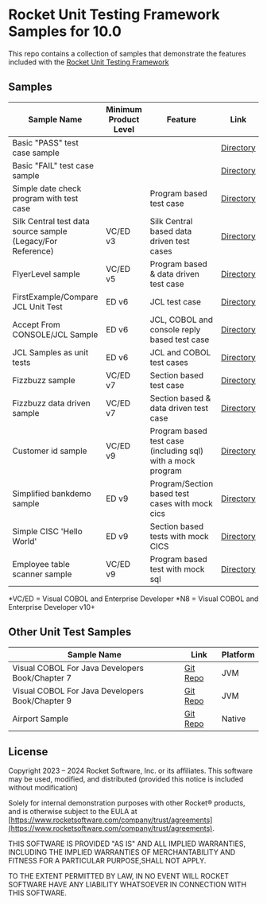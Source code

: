 # Rocket Unit Testing Framework Samples for 10.0

This repo contains a collection of samples that demonstrate the features included with the [Rocket Unit Testing Framework](https://www.microfocus.com/documentation/enterprise-developer/ed80/ED-Eclipse/index.html?t=GUID-56868D50-F836-4FA3-9255-8BCE6F895D1B.html)

## Samples

| Sample Name                                                 | Minimum Product Level | Feature                                                     | Link                                    | JVM | .NET 8 v10+ | Community Edition |
| ----------------------------------------------------------- | --------------------- | ----------------------------------------------------------- | --------------------------------------- | --- | ---------- | ----------------- |
| Basic "PASS" test case sample                               |                       |                                                             | [Directory](MyFirstTest/)               | Yes | Yes        | Yes               |
| Basic "FAIL" test case sample                               |                       |                                                             | [Directory](MyFirstFail/)               | Yes | Yes        | Yes               |
| Simple date check program with test case                    |                       | Program based test case                                     | [Directory](DateCheck/)                 | Yes | Yes        | Yes               |
| Silk Central test data source sample (Legacy/For Reference) | VC/ED v3              | Silk Central based data driven test cases                   | [Directory](SilkCentral-Sample/)        | --  | --         | --                |
| FlyerLevel sample                                           | VC/ED v5              | Program based & data driven test case                       | [Directory](FlyerLevel/)                | Yes | Yes        | Yes               |
| FirstExample/Compare JCL Unit Test                          | ED v6                 | JCL test case                                               | [Directory](ed_jcl_sample/)             | --  | --         | No                |
| Accept From CONSOLE/JCL Sample                              | ED v6                 | JCL, COBOL and console reply based test case                | [Directory](ed_jcl_cobol_reply/)        | --  | --         | No                |
| JCL Samples as unit tests                                   | ED v6                 | JCL and COBOL test cases                                    | [Directory](ed_jcl_cobol_examples/)     | --  | --         | No                |
| Fizzbuzz sample                                             | VC/ED v7              | Section based test case                                     | [Directory](mfupp_fizzbuzz/)            | Yes | Yes        | Yes               |
| Fizzbuzz data driven sample                                 | VC/ED v7              | Section based & data driven test case                       | [Directory](mfupp_fizzbuzz_dd/)         | Yes | Yes        | Yes               |
| Customer id sample                                          | VC/ED v9              | Program based test case (including sql) with a mock program | [Directory](mfupp_getCustomerId/)       |     |            | No                |
| Simplified bankdemo sample                                  | ED v9                 | Program/Section based test cases with mock cics             | [Directory](mfupp_bankdemo/)            | --  | --         | No                |
| Simple CISC 'Hello World'                                   | ED v9                 | Section based tests with mock CICS                          | [Directory](mfupp_cics_hello/)          | --  | --         | No                |
| Employee table scanner sample                               | VC/ED v9              | Program based test with mock sql                            | [Directory](mfupp_scan_employee_table/) |     |            | No                |

*VC/ED = Visual COBOL and Enterprise Developer
*N8 = Visual COBOL and Enterprise Developer v10+

## Other Unit Test Samples

| Sample Name                                     | Link                                                                                                            | Platform |
| ----------------------------------------------- | --------------------------------------------------------------------------------------------------------------- | -------- |
| Visual COBOL For Java Developers Book/Chapter 7 | [Git Repo](https://github.com/RocketSoftware/visual-cobol-for-java-developers-book/tree/master/chapter-07/MFUnit)   | JVM      |
| Visual COBOL For Java Developers Book/Chapter 9 | [Git Repo](https://github.com/RocketSoftware/visual-cobol-for-java-developers-book/tree/master/chapter-09/complete) | JVM      |
| Airport Sample                                  | [Git Repo](https://github.com/RocketSoftware/Airport-Sample)                                                        | Native   |

## License

Copyright 2023 – 2024 Rocket Software, Inc. or its affiliates. 
This software may be used, modified, and distributed (provided this notice is included without modification)

Solely for internal demonstration purposes with other Rocket® products, and is otherwise subject to the EULA at [https://www.rocketsoftware.com/company/trust/agreements](https://www.rocketsoftware.com/company/trust/agreements).


THIS SOFTWARE IS PROVIDED "AS IS" AND ALL IMPLIED WARRANTIES, INCLUDING THE IMPLIED WARRANTIES OF MERCHANTABILITY AND FITNESS FOR A PARTICULAR PURPOSE,SHALL NOT APPLY.

TO THE EXTENT PERMITTED BY LAW, IN NO EVENT WILL ROCKET SOFTWARE HAVE ANY LIABILITY WHATSOEVER IN CONNECTION WITH THIS SOFTWARE.
